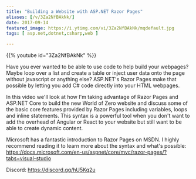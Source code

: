 ```yaml
---
title: "Building a Website with ASP.NET Razor Pages"
aliases: [/v/3Za2NfBAkNk/]
date: 2017-09-14
featured_image: https://i.ytimg.com/vi/3Za2NfBAkNk/mqdefault.jpg
tags: [ asp.net,dotnet,csharp,web ]

---
```


{{% youtube id="3Za2NfBAkNk" %}}

Have you ever wanted to be able to use code to help build your webpages? Maybe loop over a list and create a table or inject user data onto the page without javascript or anything else? ASP.NET's Razor Pages make that possible by letting you add C# code directly into your HTML webpages.

In this video we'll look at how I'm taking advantage of Razor Pages and ASP.NET Core to build the new World of Zero website and discuss some of the basic core features provided by Razor Pages including variables, loops and inline statements. This syntax is a powerful tool when you don't want to add the overhead of Angular or React to your website but still want to be able to create dynamic content.

Microsoft has a fantastic introduction to Razor Pages on MSDN. I highly recommend reading it to learn more about the syntax and what's possible: https://docs.microsoft.com/en-us/aspnet/core/mvc/razor-pages/?tabs=visual-studio

Discord: https://discord.gg/hU5Kq2u